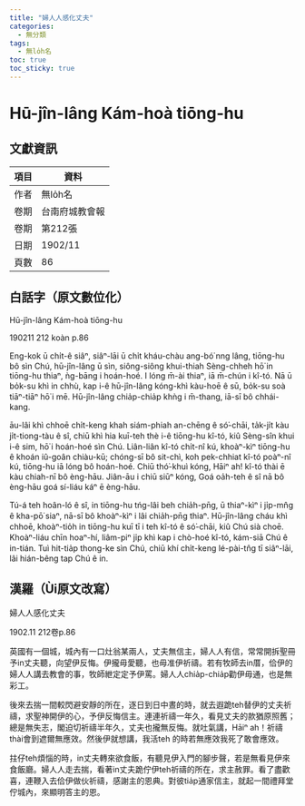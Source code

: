 ```yaml
---
title: "婦人人感化丈夫"
categories:
  - 無分類
tags:
  - 無lo̍h名
toc: true
toc_sticky: true
---
```


# Hū-jîn-lâng Kám-hoà tiōng-hu

## 文獻資訊

| 項目 | 資料 |
|---|---|
| 作者 | 無lo̍h名 |
| 卷期 | 台南府城教會報 |
| 卷期 | 第212張 |
| 日期 | 1902/11 |
| 頁數 | 86 |

## 白話字（原文數位化）

Hū-jîn-lâng Kám-hoà tiōng-hu

190211 212 koàn p.86

Eng-kok ū chi̍t-ê siâⁿ, siâⁿ-lāi ū chi̍t kháu-chàu ang-bó͘ nng lâng, tiōng-hu bô sìn Chú, hū-jîn-lâng ū sìn, siông-siông khui-thiah Sèng-chheh hō͘ in tiōng-hu thiaⁿ, ǹg-bāng i hoán-hoé. I lóng m̄-ài thiaⁿ, iā m̄-chún i kî-tó. Nā ū bo̍k-su khì in chhù, kap i-ê hū-jîn-lâng kóng-khì kàu-hoē ê sū, bo̍k-su soà tiāⁿ-tiāⁿ hō͘ i mē. Hū-jîn-lâng chia̍p-chia̍p khǹg i m̄-thang, iā-sī bô chhái-kang.

āu-lâi khì chhoē chi̍t-keng khah siám-phiah an-chēng ê só͘-chāi, ta̍k-ji̍t kàu ji̍t-tiong-tàu ê sî, chiū khì hia kuī-teh thè i-ê tiōng-hu kî-tó, kiû Sèng-sîn khui i-ê sim, hō͘ i hoán-hoé sìn Chú. Liân-liân kî-tó chi̍t-nî kú, khoàⁿ-kìⁿ tiōng-hu ê khoán iû-goân chiàu-kū; chóng-sī bô sit-chì, koh pek-chhiat kî-tó poàⁿ-nî kú, tiōng-hu iā lóng bô hoán-hoé. Chiū thó͘-khuì kóng, Hāiⁿ ah! kî-tó thài ē kàu chiah-nī bô èng-hāu. Jiân-āu i chiū siūⁿ kóng, Goá oa̍h-teh ê sî nā bô èng-hāu goá sí-liáu káⁿ ē èng-hāu.

Tú-á teh hoân-ló ê sî, in tiōng-hu tńg-lâi beh chia̍h-pn̄g, ū thiaⁿ-kìⁿ i ji̍p-mn̂g ê kha-pō͘ siaⁿ, nā-sī bô khoàⁿ-kìⁿ i lâi chia̍h-pn̄g thiaⁿ. Hū-jîn-lâng cháu khì chhoē, khoàⁿ-tio̍h in tiōng-hu kuī tī i teh kî-tó ê só͘-chāi, kiû Chú sià choē. Khoàⁿ-liáu chīn hoaⁿ-hí, liâm-piⁿ ji̍p khì kap i chò-hoé kî-tó, kám-siā Chú ê in-tián. Tuì hit-tia̍p thong-ke sìn Chú, chiū khí chi̍t-keng lé-pài-tn̂g tī siâⁿ-lāi, lâi hián-bêng tap Chú ê in.

## 漢羅（Ùi原文改寫）

婦人人感化丈夫

1902.11 212卷p.86

英國有一個城，城內有一口灶翁某兩人，丈夫無信主，婦人人有信，常常開拆聖冊予in丈夫聽，向望伊反悔。伊攏毋愛聽，也毋准伊祈禱。若有牧師去in厝，佮伊的婦人人講去教會的事，牧師紲定定予伊罵。婦人人chia̍p-chia̍p勸伊毋通，也是無彩工。

後來去揣一間較閃避安靜的所在，逐日到日中晝的時，就去遐跪teh替伊的丈夫祈禱，求聖神開伊的心，予伊反悔信主。連連祈禱一年久，看見丈夫的款猶原照舊；總是無失志，閣迫切祈禱半年久，丈夫也攏無反悔。就吐氣講，Hāiⁿ ah！祈禱thài會到遮爾無應效。然後伊就想講，我活teh 的時若無應效我死了敢會應效。

拄仔teh煩惱的時，in丈夫轉來欲食飯，有聽見伊入門的腳步聲，若是無看見伊來食飯廳。婦人人走去揣，看著in丈夫跪佇伊teh祈禱的所在，求主赦罪。看了盡歡喜，連鞭入去佮伊做伙祈禱，感謝主的恩典。對彼tia̍p通家信主，就起一間禮拜堂佇城內，來顯明答主的恩。
